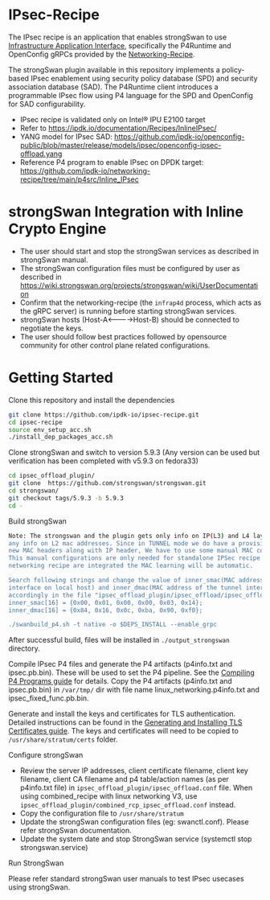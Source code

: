 # IPsec-Recipe
The IPsec recipe is an application that enables strongSwan to use [Infrastructure Application Interface](https://ipdk.io/documentation/Interfaces/InfraApp/), specifically the P4Runtime and OpenConfig gRPCs provided by the [Networking-Recipe](https://github.com/ipdk-io/networking-recipe).

The strongSwan plugin available in this repository implements a policy-based IPsec enablement using security policy database (SPD) and security association database (SAD). The P4Runtime client introduces a programmable IPsec flow using P4 language for the SPD and OpenConfig for SAD configurability.

* IPsec recipe is validated only on Intel&reg; IPU E2100 target
* Refer to https://ipdk.io/documentation/Recipes/InlineIPsec/
* YANG model for IPsec SAD: https://github.com/ipdk-io/openconfig-public/blob/master/release/models/ipsec/openconfig-ipsec-offload.yang
* Reference P4 program to enable IPsec on DPDK target: https://github.com/ipdk-io/networking-recipe/tree/main/p4src/Inline_IPsec

strongSwan Integration with Inline Crypto Engine
========================================================
* The user should start and stop the strongSwan services as described in strongSwan manual.
* The strongSwan configuration files must be configured by user as described in 
			https://wiki.strongswan.org/projects/strongswan/wiki/UserDocumentation
* Confirm that the networking-recipe (the `infrap4d` process, which acts as the gRPC server) is running before starting strongSwan services.
* strongSwan hosts (Host-A<---->Host-B) should be connected to negotiate the keys.
* The user should follow best practices followed by opensource community for other control plane related configurations.
 
Getting Started
===================

Clone this repository and install the dependencies

```bash
git clone https://github.com/ipdk-io/ipsec-recipe.git
cd ipsec-recipe
source env_setup_acc.sh
./install_dep_packages_acc.sh
```

Clone strongSwan and switch to version 5.9.3 (Any version can be used but verification has been completed with v5.9.3 on fedora33)

```bash
cd ipsec_offload_plugin/
git clone  https://github.com/strongswan/strongswan.git
cd strongswan/
git checkout tags/5.9.3 -b 5.9.3
cd -
```

Build strongSwan

```bash
Note: The strongswan and the plugin gets only info on IP(L3) and L4 layer. It don't have
any info on L2 mac addresses. Since in TUNNEL mode we do have a provision to add/delete
new MAC headers along with IP header, We have to use some manual MAC configuration.
This manual configurations are only needed for standalone IPSec recipe. Once IPSec and
networking recipe are integrated the MAC learning will be automatic.

Search following strings and change the value of inner_smac(MAC address of the tunnel
interface on local host) and inner_dmac(MAC address of the tunnel interface on remote host)
accordingly in the file "ipsec_offload_plugin/ipsec_offload/ipsec_offload.c"
inner_smac[16] = {0x00, 0x01, 0x00, 0x00, 0x03, 0x14};
inner_dmac[16] = {0x84, 0x16, 0x0c, 0xba, 0x90, 0xf0};

./swanbuild_p4.sh -t native -o $DEPS_INSTALL --enable_grpc
```

After successful build, files will be installed in `./output_strongswan` directory.

Compile IPsec P4 files and generate the P4 artifacts (p4info.txt and ipsec.pb.bin). These will be used to set the P4 pipeline. See the [Compiling P4 Programs guide](https://github.com/ipdk-io/networking-recipe/blob/main/docs/guides/es2k/compiling-p4-programs.md) for details. Copy the P4 artifacts (p4info.txt and ipsec.pb.bin) in `/var/tmp/` dir with file name linux_networking.p4info.txt and ipsec_fixed_func.pb.bin.

Generate and install the keys and certificates for TLS authentication. Detailed instructions can be found in the [Generating and Installing TLS Certificates guide](https://github.com/ipdk-io/networking-recipe/blob/main/docs/guides/security/using-tls-certificates.md). The keys and certificates will need to be copied to `/usr/share/stratum/certs` folder.

Configure strongSwan
* Review the server IP addresses, client certificate filename, client key filename, client CA filename and p4 table/action names (as per p4info.txt file) in `ipsec_offload_plugin/ipsec_offload.conf` file. When using combined_recipe with linux networking V3, use `ipsec_offload_plugin/combined_rcp_ipsec_offload.conf` instead.
* Copy the configuration file to `/usr/share/stratum`
* Update the strongSwan configuration files (eg: swanctl.conf). Please refer strongSwan documentation.
* Update the system date and stop StrongSwan service (systemctl stop strongswan.service)

Run StrongSwan

Please refer standard strongSwan user manuals to test IPsec usecases using strongSwan.
